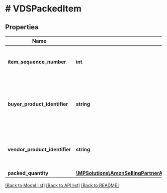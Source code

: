 # # VDSPackedItem

## Properties

Name | Type | Description | Notes
------------ | ------------- | ------------- | -------------
**item_sequence_number** | **int** | Item Sequence Number for the item. This must be the same value as sent in the order for a given item. |
**buyer_product_identifier** | **string** | Buyer&#39;s Standard Identification Number (ASIN) of an item. Either buyerProductIdentifier or vendorProductIdentifier is required. | [optional]
**vendor_product_identifier** | **string** | The vendor selected product identification of the item. Should be the same as was sent in the Purchase Order, like SKU Number. | [optional]
**packed_quantity** | [**\MPSolutions\AmznSellingPartnerApi\Models\VendorDirectFulfillmentShipping\VDSItemQuantity**](VDSItemQuantity.md) |  |

[[Back to Model list]](../../README.md#models) [[Back to API list]](../../README.md#endpoints) [[Back to README]](../../README.md)
